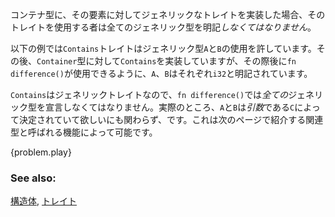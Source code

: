 <!-- A `trait` that is generic over its container type has type specification
requirements - users of the `trait` *must* specify all of its generic types. -->
コンテナ型に、その要素に対してジェネリックなトレイトを実装した場合、そのトレイトを使用する者は全てのジェネリック型を明記*しなくてはなりません*。

<!-- In the example below, the `Contains` `trait` allows the use of the generic
types `A` and `B`. The trait is then implemented for the `Container` type,
specifying `i32` for `A` and `B` so that it can be used with `fn difference()`. -->
以下の例では`Contains`トレイトはジェネリック型`A`と`B`の使用を許しています。その後、`Container`型に対して`Contains`を実装していますが、その際後に`fn difference()`が使用できるように、`A`、`B`はそれぞれ`i32`と明記されています。

<!-- Because `Contains` is generic, we are forced to explicitly state *all* of the
generic types for `fn difference()`. In practice, we want a way to express that
`A` and `B` are determined by the *input* `C`. As you will see in the next
section, associated types provide exactly that capability. -->
`Contains`はジェネリックトレイトなので、`fn difference()`では*全ての*ジェネリック型を宣言しなくてはなりません。実際のところ、`A`と`B`は*引数*である`C`によって決定されていて欲しいにも関わらず、です。これは次のページで紹介する関連型と呼ばれる機能によって可能です。

{problem.play}

### See also:

[構造体][structs], [トレイト][traits]

[structs]: /custom_types/structs.html
[traits]: /trait.html
